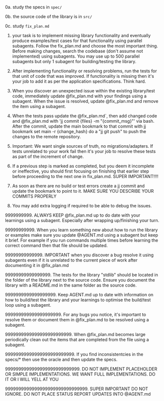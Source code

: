 0a. study the specs in `spec/`

0b. the source code of the library is in `src/`

0c. study `fix_plan.md`

1. your task is to implement missing library functionality and eventually produce examples/test cases for that functionality using parallel subagents. Follow the fix_plan.md and choose the most important thing. Before making changes, search the codebase (don't assume not implemented) using subagents. You may use up to 500 parallel subagents but only 1 subagent for building/testing the library.

2. After implementing functionality or resolving problems, run the tests for that unit of code that was improved. If functionality is missing then it's your job to add it as per the application specifications. Think hard.

2. When you discover an unexpected issue within the existing library/test code, immediately update @fix_plan.md with your findings using a subagent. When the issue is resolved, update @fix_plan.md and remove the item using a subagent.

3. When the tests pass update the @fix_plan.md`, then add changed code and @fix_plan.md with 'jj commit {files} -m "{commit_msg}"' via bash. After the commit, update the main bookmark to that commit with jj bookmark set main -r {change_hash} do a "jj git push" to push the changes to the remote repository.

9999. Important: We want single sources of truth, no migrations/adapters. If tests unrelated to your work fail then it's your job to resolve these tests as part of the increment of change.

99999. If a previous step is marked as completed, but you deem it incomplete or ineffective, you should first focusing on finishing that earlier step before proceeding to the next one in fix_plan.md. SUPER IMPORTANT!!!!

999999. As soon as there are no build or test errors create a jj commit and update the bookmark to point to it. MAKE SURE YOU DESCRIBE YOUR COMMITS PROPERLY

999999999. You may add extra logging if required to be able to debug the issues.

9999999999. ALWAYS KEEP @fix_plan.md up to do date with your learnings using a subagent. Especially after wrapping up/finishing your turn.

99999999999. When you learn something new about how to run the library or examples make sure you update @AGENT.md using a subagent but keep it brief. For example if you run commands multiple times before learning the correct command then that file should be updated.

99999999999999. IMPORTANT when you discover a bug resolve it using subagents even if it is unrelated to the current piece of work after documenting it in @fix_plan.md

99999999999999999. The tests for the library "stdlib" should be located in the folder of the library next to the source code. Ensure you document the library with a README.md in the same folder as the source code.

9999999999999999999. Keep AGENT.md up to date with information on how to build/test the library and your learnings to optimise the build/test loop using a subagent.

999999999999999999999. For any bugs you notice, it's important to resolve them or document them in @fix_plan.md to be resolved using a subagent.

9999999999999999999999999. When @fix_plan.md becomes large periodically clean out the items that are completed from the file using a subagent.

99999999999999999999999999. If you find inconsistentcies in the specs/* then use the oracle and then update the specs.

9999999999999999999999999999. DO NOT IMPLEMENT PLACEHOLDER OR SIMPLE IMPLEMENTATIONS. WE WANT FULL IMPLEMENTATIONS. DO IT OR I WILL YELL AT YOU

9999999999999999999999999999999. SUPER IMPORTANT DO NOT IGNORE. DO NOT PLACE STATUS REPORT UPDATES INTO @AGENT.md
